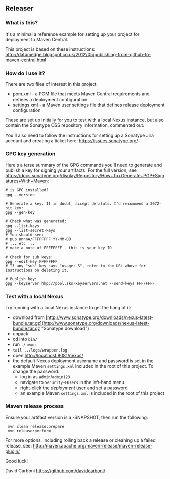 
Releaser
--------


### What is this?

It's a minimal a reference example for setting up your project for deployment to Maven Central.

This project is based on these instructions: http://datumedge.blogspot.co.uk/2012/05/publishing-from-github-to-maven-central.html


### How do I use it?

There are two files of interest in this project:
 * pom.xml - a POM file that meets Maven Central requirements and defines a deployment configuration
 * settings.xml - a Maven user settings file that defines release deployment configuration

These are set up initially for you to test with a local Nexus instance, but also contain the Sonatype OSS repository information, commented out.

You'll also need to follow the instructions for setting up a Sonatype Jira account and creating a ticket here: https://issues.sonatype.org/


### GPG key generation

Here's a terse summary of the GPG commands you'll need to generate and publish a key for signing your artifacts. For the full version, see https://docs.sonatype.org/display/Repository/How+To+Generate+PGP+Signatures+With+Maven:

    # is GPG installed?
    gpg --version 
    
    # Generate a key. If in doubt, accept defaluts. I'd recommend a 3072-bit key:
    gpg --gen-key
    
    # Check what was generated:
    gpg --list-keys
    gpg --list-secret-keys
    # You should see:
    # pub nnnnA/FFFFFFFF YY-MM-DD
    # ... etc ...
    # make a note of FFFFFFFF - this is your key ID
    
    # Check for sub keys:
    gpg --edit-key FFFFFFFF
    # If any "sub" key says "usage: S", refer to the URL above for instructions on deleting it.
    
    # Publish key:
    gpg --keyserver hkp://pool.sks-keyservers.net --send-keys FFFFFFFF


### Test with a local Nexus

Try running with a local Nexus instance to get the hang of it:
 * download from [http://www.sonatype.org/downloads/nexus-latest-bundle.tar.gz](http://www.sonatype.org/downloads/nexus-latest-bundle.tar.gz "Sonatype download")
 * unpack
 * cd into `bin/`
 * run `./nexus`
 * `tail ../logs/wrapper.log`
 * open [http://localhost:8081/nexus/](http://localhost:8081/nexus/ "If you have Nexus installed and running locally this link will work for you")
 * the default Nexus deployment username and password is set in the example Maven `settings.xml` included in the root of this project. To change the password:
   * log in as `admin`/`admin123`
   * navigate to `Security`->`Users` in the left-hand menu
   * right-click the _deployment_ user and set a password
   * an example Maven `settings.xml` is included in the root of this project


### Maven release process
 
 Ensure your artifact version is a -SNAPSHOT, then run the following:
 
     mvn clean release:prepare
     mvn release:perform

For more options, including rolling back a release or cleaning up a failed release, see: http://maven.apache.org/maven-release/maven-release-plugin/

Good luck!

David Carboni
https://github.com/davidcarboni/
